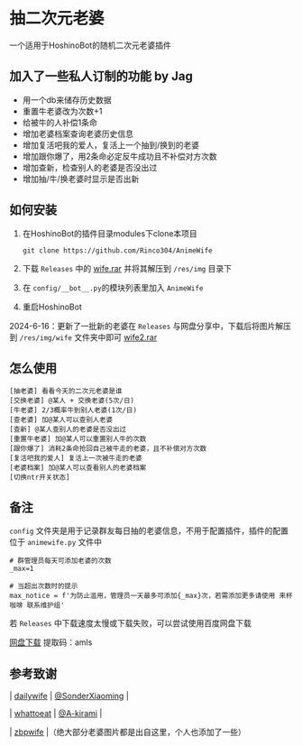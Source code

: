 # 抽二次元老婆

一个适用于HoshinoBot的随机二次元老婆插件

## 加入了一些私人订制的功能 by Jag
* 用一个db来储存历史数据
* 重置牛老婆改为次数+1
* 给被牛的人补偿1条命
* 增加老婆档案查询老婆历史信息
* 增加复活吧我的爱人，复活上一个抽到/换到的老婆
* 增加跟你爆了，用2条命必定反牛成功且不补偿对方次数
* 增加查新，检查别人的老婆是否没出过
* 增加抽/牛/换老婆时显示是否出新

## 如何安装

1. 在HoshinoBot的插件目录modules下clone本项目

    `git clone https://github.com/Rinco304/AnimeWife`

2. 下载 `Releases` 中的  [wife.rar](https://github.com/Rinco304/AnimeWife/releases/download/v1.0/wife.rar) 并将其解压到 `/res/img` 目录下

3. 在 `config/__bot__.py`的模块列表里加入 `AnimeWife`

4. 重启HoshinoBot

2024-6-16：更新了一批新的老婆在 `Releases` 与网盘分享中，下载后将图片解压到 `/res/img/wife` 文件夹中即可 [wife2.rar](https://github.com/Rinco304/AnimeWife/releases/download/v1.0/wife2.rar)
## 怎么使用

```
[抽老婆] 看看今天的二次元老婆是谁
[交换老婆] @某人 + 交换老婆(5次/日)
[牛老婆] 2/3概率牛到别人老婆(1次/日)
[查老婆] 加@某人可以查别人老婆
[查新] @某人查别人的老婆是否没出过
[重置牛老婆] 加@某人可以重置别人牛的次数
[跟你爆了] 消耗2条命抢回自己被牛走的老婆，且不补偿对方次数
[复活吧我的爱人] 复活上一次被牛走的老婆
[老婆档案] 加@某人可以查看别人的老婆档案
[切换ntr开关状态]
```

## 备注

`config` 文件夹是用于记录群友每日抽的老婆信息，不用于配置插件，插件的配置位于 ` animewife.py ` 文件中

```
# 群管理员每天可添加老婆的次数
_max=1

# 当超出次数时的提示
max_notice = f'为防止滥用，管理员一天最多可添加{_max}次，若需添加更多请使用 来杯咖啡 联系维护组'
```

若 `Releases` 中下载速度太慢或下载失败，可以尝试使用百度网盘下载

[网盘下载](https://pan.baidu.com/s/1FbRtczF1h1jIov_CXU1qew?pwd=amls)
提取码：amls

## 参考致谢

| [dailywife](https://github.com/SonderXiaoming/dailywife) | [@SonderXiaoming](https://github.com/SonderXiaoming) |

| [whattoeat](https://github.com/A-kirami/whattoeat) | [@A-kirami](https://github.com/A-kirami) |

| [zbpwife](https://github.com/FloatTech/zbpwife) |（绝大部分老婆图片都是出自这里，个人也添加了一些）
